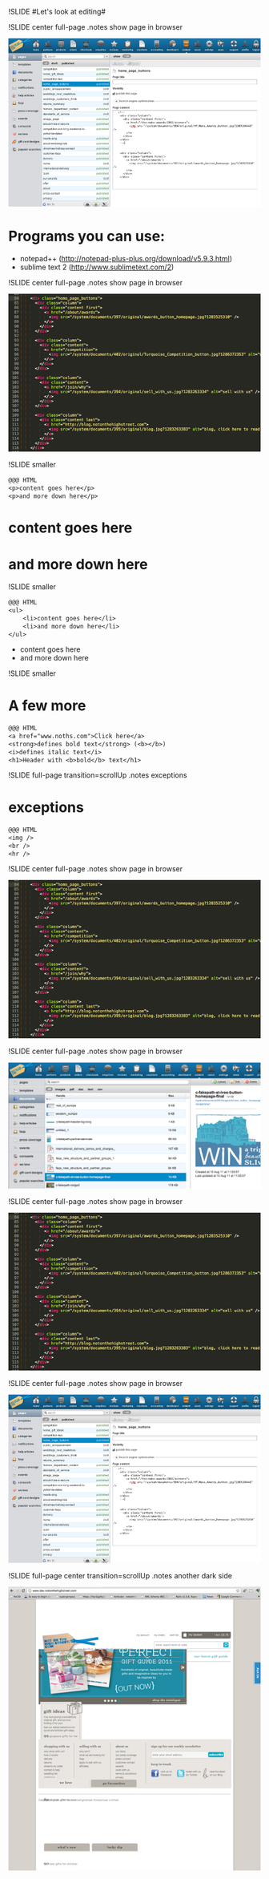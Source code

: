 !SLIDE
#Let's look at editing#

!SLIDE center full-page
.notes show page in browser

![octocat](home_page_buttons.png)

<!SLIDE bullets incremental transition=fade>
# Programs you can use: #

* notepad++ (http://notepad-plus-plus.org/download/v5.9.3.html)
* sublime text 2 (http://www.sublimetext.com/2)

!SLIDE center full-page
.notes show page in browser

![octocat](home_buttons_view.png)

!SLIDE smaller

	@@@ HTML
	<p>content goes here</p>
	<p>and more down here</p>

# content goes here
# and more down here


!SLIDE smaller

	@@@ HTML
	<ul>
		<li>content goes here</li>
		<li>and more down here</li>
	</ul>

* content goes here
* and more down here


!SLIDE smaller
# A few more #

	@@@ HTML
	<a href="www.noths.com">Click here</a>
	<strong>defines bold text</strong> (<b></b>)
	<i>defines italic text</i>
	<h1>Header with <b>bold</b> text</h1>


!SLIDE full-page transition=scrollUp
.notes exceptions

# exceptions #

	@@@ HTML
	<img />
	<br />
	<hr />



!SLIDE center full-page
.notes show page in browser

![octocat](home_buttons_view.png)

!SLIDE center full-page
.notes show page in browser

![octocat](document.png)

!SLIDE center full-page
.notes show page in browser

![octocat](home_buttons_view.png)


!SLIDE center full-page
.notes show page in browser

![octocat](home_page_buttons.png)


!SLIDE full-page center transition=scrollUp
.notes another dark side

![octocat](home_page_broken.png)

